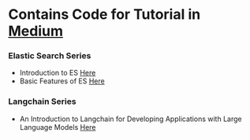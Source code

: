 # Contains Code for Tutorial in [Medium](https://medium.com/@adiptamartulandi)

### Elastic Search Series
- Introduction to ES [Here](https://medium.com/@adiptamartulandi/part-1-perkenalan-elasticsearch-f4a59282ddda)
- Basic Features of ES [Here](https://medium.com/@adiptamartulandi/part-2-basic-features-di-elasticsearch-0b4034bfa797)

### Langchain Series
- An Introduction to Langchain for Developing Applications with Large Language Models [Here](https://medium.com/towards-artificial-intelligence/langchain-framework-for-building-llms-applications-bbbabf773dae)
